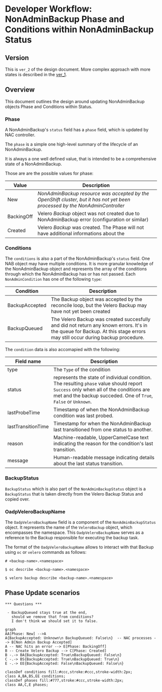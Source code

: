 # Developer Workflow: NonAdminBackup Phase and Conditions within NonAdminBackup Status

## Version

This is `ver_2` of the design document. More complex approach with more states is described in the [ver_1].

## Overview

This document outlines the design around updating NonAdminBackup objects Phase and Conditions within Status.

### Phase

A NonAdminBackup's `status` field has a `phase` field, which is updated by NAC controller.

The `phase` is a simple one high-level summary of the lifecycle of an NonAdminBackup.

It is always a one well defined value, that is intended to be a comprehensive state of a NonAdminBackup.

Those are are the possible values for phase:

| **Value** | **Description**                 |
|-----------|--------------------------------|
| New | *NonAdminBackup resource was accepted by the OpenShift cluster, but it has not yet been processed by the NonAdminController* |
| BackingOff | Velero *Backup* object was not created due to NonAdminBackup error (configuration or similar) |
| Created | Velero *Backup* was created. The Phase will not have additional informations about the |

### Conditions

The `conditions` is also a part of the NonAdminBackup's `status` field. One NAB object may have multiple conditions. It is more granular knowledge of the NonAdminBackup object and represents the array of the conditions through which the NonAdminBackup has or has not passed. Each `NonAdminCondition` has one of the following `type`:

| **Condition** | **Description**                 |
|-----------|--------------------------------|
| BackupAccepted | The Backup object was accepted by the reconcile loop, but the Velero Backup may have not yet been created |
| BackupQueued | The Velero Backup was created succesfully and did not return any known errors. It's in the queue for Backup. At this stage errors may still occur during backup procedure. |

The `condition` data is also accomapied with the following:

| **Field name** | **Description**                 |
|-----------|--------------------------------|
| type | The `Type` of the condition |
| status | represents the state of individual condition. The resulting `phase` value should report `Success` only when all of the conditions are met and the backup succeded. One of `True`, `False` or `Unknown`. |
| lastProbeTime | Timestamp of when the NonAdminBackup condition was last probed. |
| lastTransitionTime | Timestamp for when the NonAdminBackup last transitioned from one status to another. |
| reason | Machine-readable, UpperCamelCase text indicating the reason for the condition's last transition. |
| message | Human-readable message indicating details about the last status transition. |

### BackupStatus

`BackupStatus` which is also part of the `NonAdminBackupStatus` object is a `BackupStatus` that is taken directly from the Velero Backup Status and copied over.

### OadpVeleroBackupName
The `OadpVeleroBackupName` field is a component of the `NonAdminBackupStatus` object. It represents the name of the `VeleroBackup` object, which encompasses the namespace. This `OadpVeleroBackupName` serves as a reference to the Backup responsible for executing the backup task.

The format of the `OadpVeleroBackupName` allows to interact with that Backup using `oc` or `velero` commands as follows:

```shell
# <backup-name>.<namespace>

$ oc describe <backup-name>.<namespace>

$ velero backup describe <backup-name>.<namespace>
```


## Phase Update scenarios

    *** Questions ***

     - BackupQueued stays true at the end,
       should we remove that from conditions?
       I don't think we should set it to false.

```mermaid
graph
AA[Phase: New] -->A
A{BackupAccepted: Unknown\n BackupQueued: False\n}  -- NAC processes --> B[Non Admin Backup Accepted]
A -- NAC hits an error --> E[Phase: BackingOff]
B -- Create Velero Backup --> C[Phase: Created]
B -.-> BA{BackupAccepted: True\nBackupQueued: False\n}
C -.-> BS{BackupAccepted: True\nBackupQueued: True\n}
E -.-> EE{BackupAccepted: False\nBackupQueued: False\n}

classDef conditions fill:#ccc,stroke:#ccc,stroke-width:2px;
class A,BA,BS,EE conditions;
classDef phases fill:#777,stroke:#ccc,stroke-width:2px;
class AA,C,E phases;

```

[ver_1]: ./nab_status_update_ver_1.md
